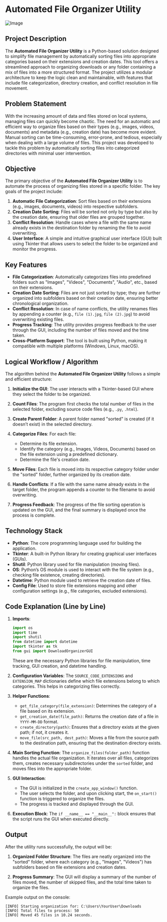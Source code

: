 # Automated File Organizer Utility
![Image](https://github.com/user-attachments/assets/f6c0117e-896d-4d91-9931-acafb11b5601)
## Project Description

The **Automated File Organizer Utility** is a Python-based solution designed to simplify file management by automatically sorting files into appropriate categories based on their extensions and creation dates. This tool offers a streamlined approach to organizing downloads or any folder containing a mix of files into a more structured format. The project utilizes a modular architecture to keep the logic clean and maintainable, with features that include file categorization, directory creation, and conflict resolution in file movement.

## Problem Statement

With the increasing amount of data and files stored on local systems, managing files can quickly become chaotic. The need for an automatic and efficient way to organize files based on their types (e.g., images, videos, documents) and metadata (e.g., creation date) has become more evident. Manual sorting can be time-consuming, error-prone, and tedious, especially when dealing with a large volume of files. This project was developed to tackle this problem by automatically sorting files into categorized directories with minimal user intervention.

## Objective

The primary objective of the **Automated File Organizer Utility** is to automate the process of organizing files stored in a specific folder. The key goals of the project include:

1. **Automatic File Categorization**: Sort files based on their extensions (e.g., images, documents, videos) into respective subfolders.
2. **Creation Date Sorting**: Files will be sorted not only by type but also by the creation date, ensuring that older files are grouped together.
3. **Conflict Resolution**: Handle cases where a file with the same name already exists in the destination folder by renaming the file to avoid overwriting.
4. **User Interface**: A simple and intuitive graphical user interface (GUI) built using Tkinter that allows users to select the folder to be organized and monitor the progress.

## Key Features

* **File Categorization**: Automatically categorizes files into predefined folders such as "Images", "Videos", "Documents", "Audio", etc., based on their extensions.
* **Creation Date Sorting**: Files are not just sorted by type; they are further organized into subfolders based on their creation date, ensuring better chronological organization.
* **Conflict Resolution**: In case of name conflicts, the utility renames files by appending a counter (e.g., `file (1).jpg`, `file (2).jpg`) to avoid overwriting existing files.
* **Progress Tracking**: The utility provides progress feedback to the user through the GUI, including the number of files moved and the time taken.
* **Cross-Platform Support**: The tool is built using Python, making it compatible with multiple platforms (Windows, Linux, macOS).

## Logical Workflow / Algorithm

The algorithm behind the **Automated File Organizer Utility** follows a simple and efficient structure:

1. **Initialize the GUI**: The user interacts with a Tkinter-based GUI where they select the folder to be organized.
2. **Count Files**: The program first checks the total number of files in the selected folder, excluding source code files (e.g., `.py`, `.html`).
3. **Create Parent Folder**: A parent folder named "sorted" is created (if it doesn’t exist) in the selected directory.
4. **Categorize Files**: For each file:

   * Determine its file extension.
   * Identify the category (e.g., Images, Videos, Documents) based on the file extension using a predefined dictionary.
   * Determine the file's creation date.
5. **Move Files**: Each file is moved into its respective category folder under the "sorted" folder, further organized by its creation date.
6. **Handle Conflicts**: If a file with the same name already exists in the target folder, the program appends a counter to the filename to avoid overwriting.
7. **Progress Feedback**: The progress of the file sorting operation is updated on the GUI, and the final summary is displayed once the process is complete.

## Technology Stack

* **Python**: The core programming language used for building the application.
* **Tkinter**: A built-in Python library for creating graphical user interfaces (GUIs).
* **Shutil**: Python library used for file manipulation (moving files).
* **OS**: Python’s OS module is used to interact with the file system (e.g., checking file existence, creating directories).
* **Datetime**: Python module used to retrieve the creation date of files.
* **Config File**: Used to store file extensions mapping and other configuration settings (e.g., file categories, excluded extensions).

## Code Explanation (Line by Line)

1. **Imports**:

   ```python
   import os
   import time
   import shutil
   from datetime import datetime
   import tkinter as tk
   from gui import DownloadOrganizerGUI
   ```

   These are the necessary Python libraries for file manipulation, time tracking, GUI creation, and datetime handling.

2. **Configuration Variables**:
   The `SOURCE_CODE_EXTENSIONS` and `EXTENSION_MAP` dictionaries define which file extensions belong to which categories. This helps in categorizing files correctly.

3. **Helper Functions**:

   * `get_file_category(file_extension)`: Determines the category of a file based on its extension.
   * `get_creation_date(file_path)`: Returns the creation date of a file in `YYYY-MM-DD` format.
   * `create_directory(path)`: Ensures that a directory exists at the given path; if not, it creates it.
   * `move_file(src_path, dest_path)`: Moves a file from the source path to the destination path, ensuring that the destination directory exists.

4. **Main Sorting Function**:
   The `organize_files(folder_path)` function handles the actual file organization. It iterates over all files, categorizes them, creates necessary subdirectories under the `sorted` folder, and moves files into the appropriate folder.

5. **GUI Interaction**:

   * The GUI is initialized in the `create_app_window()` function.
   * The user selects the folder, and upon clicking start, the `on_start()` function is triggered to organize the files.
   * The progress is tracked and displayed through the GUI.

6. **Execution Block**:
   The `if __name__ == "__main__":` block ensures that the script runs the GUI when executed directly.

## Output

After the utility runs successfully, the output will be:

1. **Organized Folder Structure**: The files are neatly organized into the "sorted" folder, where each category (e.g., "Images", "Videos") has subfolders based on file extensions and creation dates.

2. **Progress Summary**: The GUI will display a summary of the number of files moved, the number of skipped files, and the total time taken to organize the files.

Example output on the console:

```
[INFO] Starting organization for: C:\Users\YourUser\Downloads
[INFO] Total files to process: 50
[INFO] Moved 45 files in 10.24 seconds.
```
